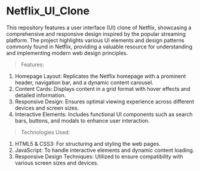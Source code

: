 # Netflix_UI_Clone
This repository features a user interface (UI) clone of Netflix, showcasing a comprehensive and responsive design inspired by the popular streaming platform. The project highlights various UI elements and design patterns commonly found in Netflix, providing a valuable resource for understanding and implementing modern web design principles.

> Features:
1) Homepage Layout: Replicates the Netflix homepage with a prominent header, navigation bar, and a dynamic content carousel.
2) Content Cards: Displays content in a grid format with hover effects and detailed information.
3) Responsive Design: Ensures optimal viewing experience across different devices and screen sizes.
4) Interactive Elements: Includes functional UI components such as search bars, buttons, and modals to enhance user interaction.
> Technologies Used:
1) HTML5 & CSS3: For structuring and styling the web pages.
2) JavaScript: To handle interactive elements and dynamic content loading.
3) Responsive Design Techniques: Utilized to ensure compatibility with various screen sizes and devices.
